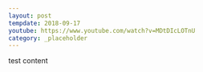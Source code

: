 ```yaml
---
layout: post
tempdate: 2018-09-17
youtube: https://www.youtube.com/watch?v=MDtDIcLOTnU
category: _placeholder
---
```

test content